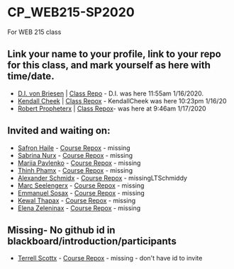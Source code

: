 # CP_WEB215-SP2020
For WEB 215 class
## Link your name to your profile, link to your repo for this class, and mark yourself as here with time/date. 

- [D.I. von Briesen](https://github.com/divonbriesen/) | [Class Repo](https://github.com/divonbriesen/CP_WEB215_SP2020/) - D.I. was here 11:55am 1/16/2020.
- [Kendall Cheek](https://github.com/KendallCheek/) | [Class Repox](https://github.com/KendallCheek/WEB250-Cheek/) - KendallCheek was here 10:23pm 1/16/20
- [Robert Propheterx](https://github.com/robert-m-proph/) | [Class Repox](https://github.com/robert-m-proph/WEB250-??/)- was here at 9:46am 1/17/2020

## Invited and waiting on:

- [Safron Haile](https://github.com/SafronH/) - [Course Repox](https://github.com/SafronH/Web215??) - missing
- [Sabrina Nurx](https://github.com/snur0000/) - [Course Repox](http://github.com/youruserid/youreponame) - missing
- [Mariia Pavlenko](https://github.com/MariiaPa/) - [Course Repox](http://github.com/youruserid/MariiaPa??) - missing
- [Thinh Phamx](https://github.com/thinhpham266/) - [Course Repox](http://github.com/youruserid/youreponame/) - missing
- [Alexander Schmidx](https://github.com/LtSchmiddy/) - [Course Repox](http://github.com/youruserid/youreponame/) - missingLTSchmiddy
- [Marc Seelengerx](https://github.com/mseelingerjr/)  - [Course Repox](http://github.com/youruserid/youreponame/) - missing
- [Emmanuel Sosax](https://github.com/sosaeman/)  - [Course Repox](http://github.com/youruserid/youreponame/) - missing
- [Kewal Thapax](https://github.com/Kewalthapa/)  - [Course Repox](http://github.com/youruserid/youreponame/) - missing
- [Elena Zeleninax](https://github.com/ElenaZelenina/) - [Course Repox](http://github.com/youruserid/youreponame/) - missing

## Missing- No github id in blackboard/introduction/participants
- [Terrell Scottx](https://github.com/yourid/)  - [Course Repox](http://github.com/youruserid/youreponame/) - missing - don't have id to invite